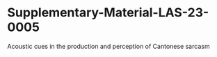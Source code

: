 # Supplementary-Material-LAS-23-0005
Acoustic cues in the production and perception of Cantonese sarcasm
